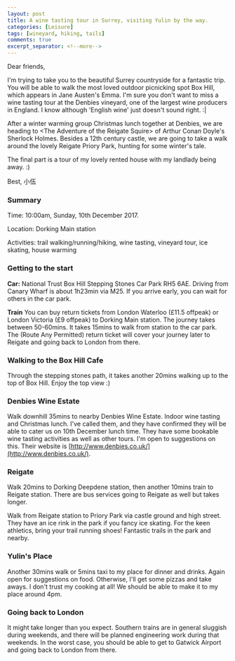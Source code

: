 ```yaml
---
layout: post
title: A wine tasting tour in Surrey, visiting Yulin by the way.
categories: [Leisure]
tags: [wineyard, hiking, tails]
comments: true
excerpt_separator: <!--more-->
---
```


Dear friends,

I'm trying to take you to the beautiful Surrey countryside for a fantastic trip. You will be able to walk the most loved outdoor picnicking spot Box Hill, which appears in Jane Austen's Emma. I'm sure you don't want to miss a wine tasting tour at the Denbies vineyard, one of the largest wine producers in England. I know although 'English wine' just doesn't sound right. :|

After a winter warming group Christmas lunch together at Denbies, we are heading to &lt;The Adventure of the Reigate Squire&gt; of Arthur Conan Doyle's Sherlock Holmes. Besides a 12th century castle, we are going to take a walk around the lovely Reigate Priory Park, hunting for some winter's tale.

The final part is a tour of my lovely rented house with my landlady being away. :)

Best,
小伍

<!--more-->

### Summary

Time: 10:00am, Sunday, 10th December 2017.

Location: Dorking Main station

Activities: trail walking/running/hiking, wine tasting, vineyard tour, ice skating, house warming

### Getting to the start

**Car:** National Trust Box Hill Stepping Stones Car Park RH5 6AE. Driving from Canary Wharf is about 1h23min via M25. If you arrive early, you can wait for others in the car park.

**Train** You can buy return tickets from London Waterloo (£11.5 offpeak) or London Victoria (£9 offpeak) to Dorking Main station. The journey takes between 50-60mins. It takes 15mins to walk from station to the car park. The (Route Any Permitted) return ticket will cover your journey later to Reigate and going back to London from there.

### Walking to the Box Hill Cafe

Through the stepping stones path, it takes another 20mins walking up to the top of Box Hill. Enjoy the top view :)

### Denbies Wine Estate

Walk downhill 35mins to nearby Denbies Wine Estate. Indoor wine tasting and Christmas lunch.
I've called them, and they have confirmed they will be able to cater us on 10th December lunch time. They have some bookable wine tasting activities as well as other tours. I'm open to suggestions on this. Their website is [http://www.denbies.co.uk/](http://www.denbies.co.uk/).

### Reigate

Walk 20mins to Dorking Deepdene station, then another 10mins train to Reigate station. There are bus services going to Reigate as well but takes longer.

Walk from Reigate station to Priory Park via castle ground and high street. They have an ice rink in the park if you fancy ice skating. For the keen athletics, bring your trail running shoes! Fantastic trails in the park and nearby.

### Yulin's Place

Another 30mins walk or 5mins taxi to my place for dinner and drinks. Again open for suggestions on food. Otherwise, I'll get some pizzas and take aways. I don't trust my cooking at all! We should be able to make it to my place around 4pm.

### Going back to London

It might take longer than you expect. Southern trains are in general sluggish during weekends, and there will be planned engineering work during that weekends. In the worst case, you should be able to get to Gatwick Airport and going back to London from there.
